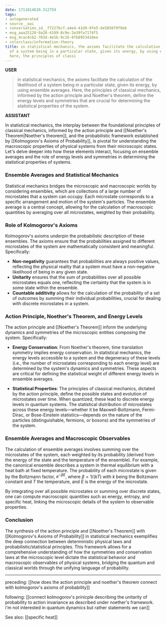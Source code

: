```yaml
---
date: 1711814620.312759
tags:
- autogenerated
- source__oai
- conversation_id__f7227bcf-a4e4-41d9-9fe5-de5856f9f9eb
- msg_aaa25120-0a28-4199-8c9e-2e39fa7174f5
- msg_4cac4cb2-783d-4e5b-9c26-8fb8953418ee
- colorclass/information-theory
title: in statistical mechanics, the axioms facilitate the calculation of the likelihood
  of a system being in a particular state, given its energy, by using ensemble averages.
  here, the principles of classi
---
```


**USER**

> in statistical mechanics, the axioms facilitate the calculation of the likelihood of a system being in a particular state, given its energy, by using ensemble averages. Here, the principles of classical mechanics, informed by the action principle and Noether's theorem, define the energy levels and symmetries that are crucial for determining the statistical properties of the system.


**ASSISTANT**

In statistical mechanics, the interplay between the foundational principles of classical mechanics, informed by the action principle and [[Noether's Theorem|Noether's theorem]], and the probabilistic framework established by [[Kolmogorov's Axioms of Probability]], is pivotal for understanding the macroscopic properties of physical systems from their microscopic states. Let's delve deeper into how these elements interact, focusing on ensemble averages and the role of energy levels and symmetries in determining the statistical properties of systems.

### Ensemble Averages and Statistical Mechanics

Statistical mechanics bridges the microscopic and macroscopic worlds by considering ensembles, which are collections of a large number of microstates that a system can occupy. Each microstate corresponds to a specific arrangement and motion of the system's particles. The ensemble average is a central concept, allowing for the calculation of macroscopic quantities by averaging over all microstates, weighted by their probability.

### Role of Kolmogorov's Axioms

Kolmogorov's axioms underpin the probabilistic description of these ensembles. The axioms ensure that the probabilities assigned to different microstates of the system are mathematically consistent and meaningful. Specifically:

- **Non-negativity** guarantees that probabilities are always positive values, reflecting the physical reality that a system must have a non-negative likelihood of being in any given state.
- **Unitarity** ensures that the sum of probabilities over all possible microstates equals one, reflecting the certainty that the system is in some state within the ensemble.
- **Countable additivity** allows for the calculation of the probability of a set of outcomes by summing their individual probabilities, crucial for dealing with discrete microstates in a system.

### Action Principle, Noether's Theorem, and Energy Levels

The action principle and [[Noether's Theorem]] inform the underlying dynamics and symmetries of the microscopic entities composing the system. Specifically:

- **Energy Conservation**: From Noether's theorem, time translation symmetry implies energy conservation. In statistical mechanics, the energy levels accessible to a system and the degeneracy of these levels (i.e., the number of microstates corresponding to each energy level) are determined by the system's dynamics and symmetries. These aspects are critical for defining the statistical weight of different energy levels in ensemble averages.
  
- **Statistical Properties**: The principles of classical mechanics, dictated by the action principle, define the possible states and evolution of microstates over time. When quantized, these lead to discrete energy levels in quantum systems. The statistical distribution of microstates across these energy levels—whether it be Maxwell-Boltzmann, Fermi-Dirac, or Bose-Einstein statistics—depends on the nature of the particles (distinguishable, fermions, or bosons) and the symmetries of the system.

### Ensemble Averages and Macroscopic Observables

The calculation of ensemble averages involves summing over the microstates of the system, each weighted by its probability (derived from the energy of the state and the temperature of the ensemble). For example, the canonical ensemble describes a system in thermal equilibrium with a heat bath at fixed temperature. The probability of each microstate is given by the Boltzmann factor, $e^{-\beta E}$, where $\beta = 1/(kT)$ with $k$ being the Boltzmann constant and $T$ the temperature, and $E$ is the energy of the microstate.

By integrating over all possible microstates or summing over discrete states, one can compute macroscopic quantities such as energy, entropy, and specific heat, linking the microscopic details of the system to observable properties.

### Conclusion

The synthesis of the action principle and [[Noether's Theorem]] with [[Kolmogorov's Axioms of Probability]] in statistical mechanics exemplifies the deep connection between deterministic physical laws and probabilistic/statistical principles. This framework allows for a comprehensive understanding of how the symmetries and conservation laws at the microscopic level dictate the statistical behavior and macroscopic observables of physical systems, bridging the quantum and classical worlds through the unifying language of probability.


---

preceding: [[how does the action principle and noether's theorem connect with kolmogorov's axioms of probability]]  


following: [[connect kolmogorov's prinicple describing the unitarity of probability to action invariance as described under noether's framework. i'm not interested in quantum dynamics but rather statements we can]]

See also: [[specific heat]]